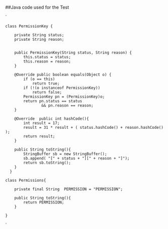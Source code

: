 ##Java code used for the Test

`


    class PermissionKey {

        private String status;
        private String reason;


        public PermissionKey(String status, String reason) {
            this.status = status;
            this.reason = reason;
        }

        @Override public boolean equals(Object o) {
            if (o == this)
                return true;
            if (!(o instanceof PermissionKey))
                return false;
            PermissionKey pn = (PermissionKey)o;
            return pn.status == status
                    && pn.reason == reason;
        }

        @Override  public int hashCode(){
            int result = 17;
            result = 31 * result + ( status.hashCode() + reason.hashCode() );
            return result;
        }

        public String toString(){
            StringBuffer sb = new StringBuffer();
            sb.append( "[" + status + "][" + reason + "]");
            return sb.toString();
        }
      }

    class Permissions{

        private final String  PERMISSION = "PERMISSION";

        public String toString(){
            return PERMISSION;
        }

    }


`

